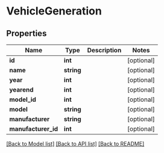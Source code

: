 # VehicleGeneration

## Properties
Name | Type | Description | Notes
------------ | ------------- | ------------- | -------------
**id** | **int** |  | [optional] 
**name** | **string** |  | [optional] 
**year** | **int** |  | [optional] 
**yearend** | **int** |  | [optional] 
**model_id** | **int** |  | [optional] 
**model** | **string** |  | [optional] 
**manufacturer** | **string** |  | [optional] 
**manufacturer_id** | **int** |  | [optional] 

[[Back to Model list]](../README.md#documentation-for-models) [[Back to API list]](../README.md#documentation-for-api-endpoints) [[Back to README]](../README.md)

